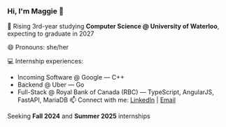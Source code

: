 ### Hi, I'm Maggie 💫

🌱 Rising 3rd-year studying **Computer Science @ University of Waterloo**, expecting to graduate in 2027

😄 Pronouns: she/her

💻 Internship experiences:
- Incoming Software @ Google — C++
- Backend @ Uber — Go
- Full-Stack @ Royal Bank of Canada (RBC) — TypeScript, AngularJS, FastAPI, MariaDB
📫 Connect with me: [LinkedIn]([url](https://www.linkedin.com/in/xmaggieliu/)) | [Email](mailto:mm2liu@uwaterloo.ca)

Seeking **Fall 2024** and **Summer 2025** internships

<!--
Here are some ideas to get you started:

- 🔭 I’m currently working on ...
- 🌱 I’m currently learning ...
- 👯 I’m looking to collaborate on ...
- 🤔 I’m looking for help with ...
- 💬 Ask me about ...
- ⚡ Fun fact: ...
-->
